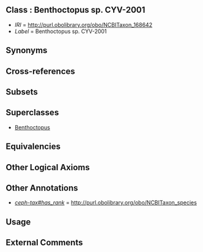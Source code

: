 
## Class : Benthoctopus sp. CYV-2001

 * *IRI* = http://purl.obolibrary.org/obo/NCBITaxon_168642
 * *Label* = Benthoctopus sp. CYV-2001

## Synonyms


## Cross-references


## Subsets


## Superclasses

 * [Benthoctopus](../../NCBITaxon/56/NCBITaxon_102656.md)

## Equivalencies


## Other Logical Axioms


## Other Annotations

 * *[ceph-tax#has_rank](../../ceph-tax#has/nk/ceph-tax#has_rank.md)* = http://purl.obolibrary.org/obo/NCBITaxon_species

## Usage


## External Comments

